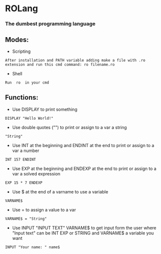 # ROLang

### The dumbest programming language

## Modes:

* Scripting 

`
After installation and PATH variable adding make a file with .ro extension and run this cmd command: ro filename.ro 
`

* Shell

`
Run  ro  in your cmd
`

## Functions: 

* Use DISPLAY to print something 

`
DISPLAY "Hello World!"
`

* Use double quotes ("") to print or assign to a var a string 

`
"String"
`

* Use INT at the beginning and ENDINT at the end to print or assign to a var a number 

`
INT 157 ENDINT
`

* Use EXP at the beginning and ENDEXP at the end to print or assign to a var a solved expression 

`
EXP 15 * 7 ENDEXP
`

* Use $ at the end of a varname to use a variable 

`
VARNAME$
`

* Use = to assign a value to a var 

`
VARNAME$ = "String"
`

* Use INPUT "INPUT TEXT" VARNAME$ to get input form the user where "Input text" can be INT EXP or STRING and VARNAME$ a variable you want

`
INPUT "Your name: " name$
`
